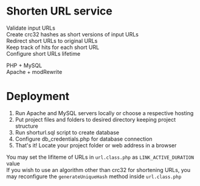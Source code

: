 # Shorten URL service

Validate input URLs\
Create crc32 hashes as short versions of input URLs\
Redirect short URLs to original URLs\
Keep track of hits for each short URL\
Configure short URLs lifetime

PHP + MySQL\
Apache + modRewrite

# Deployment

1. Run Apache and MySQL servers locally or choose a respective hosting
2. Put project files and folders to desired directory keeping project structure
3. Run shorturl.sql script to create database
4. Configure db_credentials.php for database connection
5. That's it! Locate your project folder or web address in a browser

You may set the lifiteme of URLs in `url.class.php` as `LINK_ACTIVE_DURATION` value\
If you wish to use an algorithm other than crc32 for shortening URLs, you may reconfigure the `generateUniqueHash` method inside `url.class.php`
